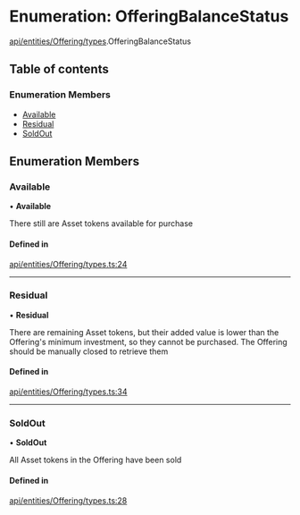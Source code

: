 # Enumeration: OfferingBalanceStatus

[api/entities/Offering/types](../wiki/api.entities.Offering.types).OfferingBalanceStatus

## Table of contents

### Enumeration Members

- [Available](../wiki/api.entities.Offering.types.OfferingBalanceStatus#available)
- [Residual](../wiki/api.entities.Offering.types.OfferingBalanceStatus#residual)
- [SoldOut](../wiki/api.entities.Offering.types.OfferingBalanceStatus#soldout)

## Enumeration Members

### Available

• **Available**

There still are Asset tokens available for purchase

#### Defined in

[api/entities/Offering/types.ts:24](https://github.com/PolymathNetwork/polymesh-sdk/blob/31dfa0dc/src/api/entities/Offering/types.ts#L24)

___

### Residual

• **Residual**

There are remaining Asset tokens, but their added value is lower than the Offering's
  minimum investment, so they cannot be purchased. The Offering should be manually closed
  to retrieve them

#### Defined in

[api/entities/Offering/types.ts:34](https://github.com/PolymathNetwork/polymesh-sdk/blob/31dfa0dc/src/api/entities/Offering/types.ts#L34)

___

### SoldOut

• **SoldOut**

All Asset tokens in the Offering have been sold

#### Defined in

[api/entities/Offering/types.ts:28](https://github.com/PolymathNetwork/polymesh-sdk/blob/31dfa0dc/src/api/entities/Offering/types.ts#L28)
